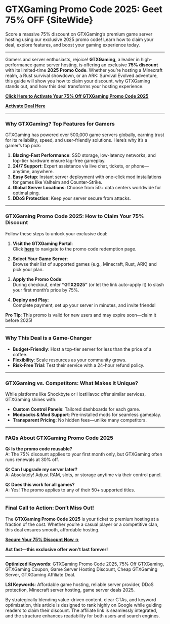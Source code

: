 # GTXGaming Promo Code 2025: Geet 75% OFF {SiteWide}

Score a massive 75% discount on GTXGaming’s premium game server hosting using our exclusive 2025 promo code! Learn how to claim your deal, explore features, and boost your gaming experience today.  

---
Gamers and server enthusiasts, rejoice! **GTXGaming**, a leader in high-performance game server hosting, is offering an exclusive **75% discount** with its limited-time **2025 Promo Code**. Whether you’re hosting a Minecraft realm, a Rust survival showdown, or an ARK: Survival Evolved adventure, this guide will show you how to claim your discount, why GTXGaming stands out, and how this deal transforms your hosting experience.  

**[Click Here to Activate Your 75% Off GTXGaming Promo Code 2025](https://www.gtxgaming.co.uk/clientarea/aff.php?aff=3595)**  

**[Activate Deal Here ](https://www.gtxgaming.co.uk/clientarea/aff.php?aff=3595)**  



---

### **Why GTXGaming? Top Features for Gamers**  
GTXGaming has powered over 500,000 game servers globally, earning trust for its reliability, speed, and user-friendly solutions. Here’s why it’s a gamer’s top pick:  

1. **Blazing-Fast Performance**: SSD storage, low-latency networks, and top-tier hardware ensure lag-free gameplay.  
2. **24/7 Support**: Expert assistance via live chat, tickets, or phone—anytime, anywhere.  
3. **Easy Setup**: Instant server deployment with one-click mod installations for games like Valheim and Counter-Strike.  
4. **Global Server Locations**: Choose from 50+ data centers worldwide for optimal ping.  
5. **DDoS Protection**: Keep your server secure from attacks.  

---

### **GTXGaming Promo Code 2025: How to Claim Your 75% Discount**  
Follow these steps to unlock your exclusive deal:  

1. **Visit the GTXGaming Portal**:  
   Click **[here](https://www.gtxgaming.co.uk/clientarea/aff.php?aff=3595)** to navigate to the promo code redemption page.  

2. **Select Your Game Server**:  
   Browse their list of supported games (e.g., Minecraft, Rust, ARK) and pick your plan.  

3. **Apply the Promo Code**:  
   During checkout, enter **“GTX2025”** (or let the link auto-apply it) to slash your first month’s price by 75%.  

4. **Deploy and Play**:  
   Complete payment, set up your server in minutes, and invite friends!  

**Pro Tip**: This promo is valid for new users and may expire soon—claim it before 2025!  

---

### **Why This Deal is a Game-Changer**  
- **Budget-Friendly**: Host a top-tier server for less than the price of a coffee.  
- **Flexibility**: Scale resources as your community grows.  
- **Risk-Free Trial**: Test their service with a 24-hour refund policy.  

---

### **GTXGaming vs. Competitors: What Makes It Unique?**  
While platforms like Shockbyte or HostHavoc offer similar services, GTXGaming shines with:  
- **Custom Control Panels**: Tailored dashboards for each game.  
- **Modpacks & Mod Support**: Pre-installed mods for seamless gameplay.  
- **Transparent Pricing**: No hidden fees—unlike many competitors.  

---

### **FAQs About GTXGaming Promo Code 2025**  
**Q: Is the promo code reusable?**  
A: The 75% discount applies to your first month only, but GTXGaming often runs renewals at 30% off.  

**Q: Can I upgrade my server later?**  
A: Absolutely! Adjust RAM, slots, or storage anytime via their control panel.  

**Q: Does this work for all games?**  
A: Yes! The promo applies to any of their 50+ supported titles.  

---

### **Final Call to Action: Don’t Miss Out!**  
The **GTXGaming Promo Code 2025** is your ticket to premium hosting at a fraction of the cost. Whether you’re a casual player or a competitive clan, this deal ensures smooth, affordable hosting.  

**[Secure Your 75% Discount Now →](https://www.gtxgaming.co.uk/clientarea/aff.php?aff=3595)**  

**Act fast—this exclusive offer won’t last forever!**  

---

**Optimized Keywords**: GTXGaming Promo Code 2025, 75% Off GTXGaming, GTXGaming Coupon, Game Server Hosting Discount, Cheap GTXGaming Server, GTXGaming Affiliate Deal.  

**LSI Keywords**: Affordable game hosting, reliable server provider, DDoS protection, Minecraft server hosting, game server deals 2025.  

By strategically blending value-driven content, clear CTAs, and keyword optimization, this article is designed to rank highly on Google while guiding readers to claim their discount. The affiliate link is seamlessly integrated, and the structure enhances readability for both users and search engines.
